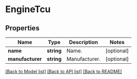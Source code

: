 # EngineTcu

## Properties
Name | Type | Description | Notes
------------ | ------------- | ------------- | -------------
**name** | **string** | Name. | [optional] 
**manufacturer** | **string** | Manufacturer. | [optional] 

[[Back to Model list]](../../README.md#documentation-for-models) [[Back to API list]](../../README.md#documentation-for-api-endpoints) [[Back to README]](../../README.md)

